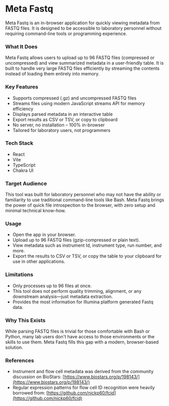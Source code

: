 # Meta Fastq

Meta Fastq is an in-browser application for quickly viewing metadata from FASTQ files. It is designed to be accessible to laboratory personnel without requiring command-line tools or programming experience.

### What It Does
Meta Fastq allows users to upload up to 96 FASTQ files (compressed or uncompressed) and view summarized metadata in a user-friendly table. It is built to handle very large FASTQ files efficiently by streaming the contents instead of loading them entirely into memory.

### Key Features
- Supports compressed (.gz) and uncompressed FASTQ files
- Streams files using modern JavaScript streams API for memory efficiency
- Displays parsed metadata in an interactive table
- Export results as CSV or TSV, or copy to clipboard
- No server, no installation – 100% in-browser
- Tailored for laboratory users, not programmers

### Tech Stack
- React
- Vite
- TypeScript
- Chakra UI

### Target Audience
This tool was built for laboratory personnel who may not have the ability or familiarity to use traditional command-line tools like Bash. Meta Fastq brings the power of quick file introspection to the browser, with zero setup and minimal technical know-how.

### Usage
- Open the app in your browser.
- Upload up to 96 FASTQ files (gzip-compressed or plain text).
- View metadata such as instrument Id, instrument type, run number, and more.
- Export the results to CSV or TSV, or copy the table to your clipboard for use in other applications.

### Limitations
- Only processes up to 96 files at once.
- This tool does not perform quality trimming, alignment, or any downstream analysis—just metadata extraction.
- Provides the most information for Illumina platform generated Fastq data.

### Why This Exists
While parsing FASTQ files is trivial for those comfortable with Bash or Python, many lab users don't have access to those environments or the skills to use them. Meta Fastq fills this gap with a modern, browser-based solution.

### References
- Instrument and flow cell metadata was derived from the community discussion on BioStars: [https://www.biostars.org/p/198143/](https://www.biostars.org/p/198143/)
- Regular expression patterns for flow cell ID recognition were heavily borrowed from: [https://github.com/nickp60/fcid](https://github.com/nickp60/fcid)